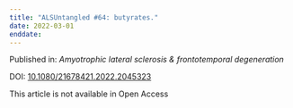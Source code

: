 ```yaml
---
title: "ALSUntangled #64: butyrates."
date: 2022-03-01
enddate:
---
```


Published in: *Amyotrophic lateral sclerosis & frontotemporal degeneration*

DOI: [10.1080/21678421.2022.2045323](https://doi.org/10.1080/21678421.2022.2045323)

This article is not available in Open Access


